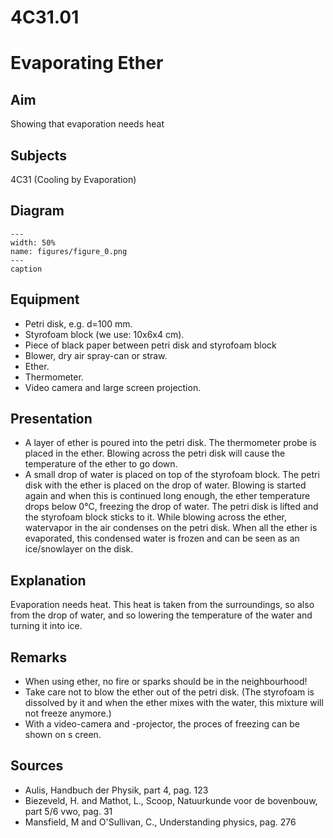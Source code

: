 # 4C31.01 
  # Evaporating Ether 
    
  
## Aim   
 Showing that evaporation needs heat    
  
## Subjects   
 4C31 (Cooling by Evaporation)   
  
## Diagram   
   
```{figure} figures/figure_0.png  
---  
width: 50%  
name: figures/figure_0.png  
---  
caption  
``` 
      
  
## Equipment   
 
 *  Petri disk, e.g. d=100 mm. 
 *  Styrofoam block (we use: 10x6x4 cm). 
 *  Piece of black paper between petri disk and styrofoam block 
 *  Blower, dry air spray-can or straw. 
 *  Ether. 
 *  Thermometer. 
 *  Video camera and large screen projection.
       
  
## Presentation   
 
 *  A layer of ether is poured into the petri disk. The thermometer probe is placed in the ether. Blowing across the petri disk will cause the temperature of the ether to go down. 
 *  A small drop of water is placed on top of the styrofoam block. The petri disk with the ether is placed on the drop of water. Blowing is started again and when this is continued long enough, the ether temperature drops below 0°C, freezing the drop of water. The petri disk is lifted and the styrofoam block sticks to it. While blowing across the ether, watervapor in the air condenses on the petri disk. When all the ether is evaporated, this condensed water is frozen and can be seen as an ice/snowlayer on the disk.
    
  
## Explanation   
 Evaporation needs heat. This heat is taken from the surroundings, so also from the drop of water, and so lowering the temperature of the water and turning it into ice.    
  
## Remarks   
 
 *  When using ether, no fire or sparks should be in the neighbourhood! 
 *  Take care not to blow the ether out of the petri disk. (The styrofoam is dissolved by it and when the ether mixes with the water, this mixture will not freeze anymore.) 
 *  With a video-camera and -projector, the proces of freezing can be shown on s
creen.   
  
## Sources   
 
 *  Aulis, Handbuch der Physik, part 4, pag. 123 
 *  Biezeveld, H. and Mathot, L., Scoop, Natuurkunde voor de bovenbouw, part 5/6 vwo, pag. 31 
 *  Mansfield, M and O'Sullivan, C., Understanding physics, pag. 276
  